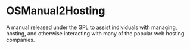 # OSManual2Hosting
A manual released under the GPL to assist individuals with managing, hosting, and otherwise interacting with many of the popular web hosting companies.
